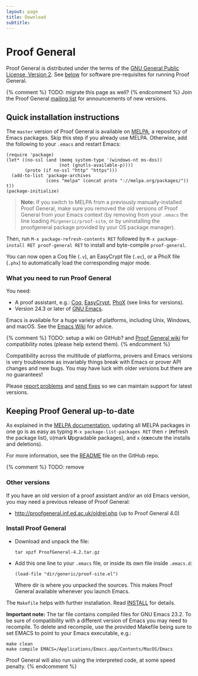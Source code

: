 ```yaml
---
layout: page
title: Download
subtitle:
---
```


# Proof General

Proof General is distributed under the terms of the [GNU General Public
License, Version 2](https://github.com/ProofGeneral/PG/blob/master/COPYING).
See [below](#prereq) for software pre-requisites for running
Proof General.

{% comment %} TODO: migrate this page as well? {% endcomment %}
Join the Proof General [mailing list](http://proofgeneral.inf.ed.ac.uk/mailinglist)
for announcements of new versions.

## Quick installation instructions

The `master` version of Proof General is available on
[MELPA](https://melpa.org/), a repository of Emacs packages.
Skip this step if you already use MELPA. Otherwise, add the following
to your `.emacs` and restart Emacs:

```elisp
(require 'package)
(let* ((no-ssl (and (memq system-type '(windows-nt ms-dos))
                    (not (gnutls-available-p))))
       (proto (if no-ssl "http" "https")))
  (add-to-list 'package-archives
               (cons "melpa" (concat proto "://melpa.org/packages/")) t))
(package-initialize)
```

> **Note:** If you switch to MELPA from a previously manually-installed
> Proof General, make sure you removed the old versions of Proof General
> from your Emacs context (by removing from your `.emacs` the line
> loading `PG/generic/proof-site`, or by uninstalling the proofgeneral
> package provided by your OS package manager).

Then, run `M-x package-refresh-contents RET` followed by
`M-x package-install RET proof-general RET` to install and
byte-compile `proof-general`.

You can now open a Coq file (`.v`), an EasyCrypt file (`.ec`), or a
PhoX file (`.phx`) to automatically load the corresponding major mode.

### <a name="prereq"></a>What you need to run Proof General

You need:

- A proof assistant, e.g.:
  [Coq](https://coq.inria.fr/),
  [EasyCrypt](http://www.easycrypt.info/),
  [PhoX](http://www.lama.univ-savoie.fr/pagesmembres/raffalli/phox.html)
  (see links for versions).
- Version 24.3 or later of [GNU Emacs](http://www.gnu.org/software/emacs/).

Emacs is available for a huge variety of platforms, including Unix,
Windows, and macOS. See the [Emacs Wiki](http://www.emacswiki.org)
for advice.

{% comment %} TODO: setup a wiki on GitHub?
and [Proof General wiki](https://github.com/ProofGeneral/PG/wiki)
for compatibility notes
(please help extend them).
{% endcomment %}

Compatibility across the multitude of platforms, provers and Emacs
versions is very troublesome as invariably things break with Emacs or
prover API changes and new bugs. You may have luck with older versions
but there are no guarantees!

Please [report problems](https://github.com/ProofGeneral/PG/issues)
and [send fixes](https://github.com/ProofGeneral/PG/pulls) so we can maintain
support for latest versions.


## Keeping Proof General up-to-date

As explained in the [MELPA documentation](https://melpa.org/#/getting-started), updating all MELPA packages in one go is as easy as typing
`M-x package-list-packages RET` then `r` (**r**efresh the package list), `U`(mark **U**pgradable packages), and `x` (e**x**ecute the installs and deletions).

For more information, see the
[README](https://github.com/ProofGeneral/PG#readme) file on the GitHub
repo.

{% comment %} TODO: remove
### Other versions

If you have an old version of a proof assistant and/or an old Emacs
version, you may need a previous release of Proof General:

- <http://proofgeneral.inf.ed.ac.uk/oldrel.php> (up to Proof General 4.0)

### Install Proof General

- Download and unpack the file:

  `tar xpzf ProofGeneral-4.2.tar.gz`

- Add this one line to your `.emacs` file, or inside its own file
  inside `.emacs.d`:

  `(load-file "dir/generic/proof-site.el")`

  Where dir is where you unpacked the sources. This makes Proof
  General available whenever you launch Emacs.

The `Makefile` helps with further installation. Read
[INSTALL](https://github.com/ProofGeneral/PG/blob/master/INSTALL)
for details.

**Important note:** The tar file contains compiled files for GNU Emacs
23.2. To be sure of compatibility with a different version of Emacs you
may need to recompile. To delete and recompile, use the provided
Makefile being sure to set EMACS to point to your Emacs executable,
e.g.:

`make clean`  
`make compile EMACS=/Applications/Emacs.app/Contents/MacOS/Emacs`

Proof General will also run using the interpreted code, at some speed
penalty.
{% endcomment %}
